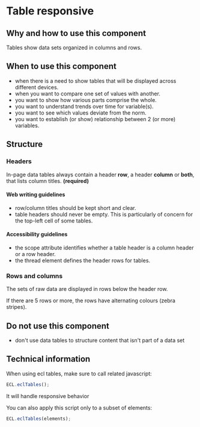 # Table responsive

## Why and how to use this component

Tables show data sets organized in columns and rows.

## When to use this component

* when there is a need to show tables that will be displayed across different
  devices.
* when you want to compare one set of values with another.
* you want to show how various parts comprise the whole.
* you want to understand trends over time for variable(s).
* you want to see which values deviate from the norm.
* you want to establish (or show) relationship between 2 (or more) variables.

## Structure

### Headers

In-page data tables always contain a header **row**, a header **column** or
**both**, that lists column titles. **(required)**

#### Web writing guidelines

* row/column titles should be kept short and clear.
* table headers should never be empty. This is particularly of concern for the
  top-left cell of some tables.

#### Accessibility guidelines

* the scope attribute identifies whether a table header is a column header or a
  row header.
* the thread element defines the header rows for tables.

### Rows and columns

The sets of raw data are displayed in rows below the header row.

If there are 5 rows or more, the rows have alternating colours (zebra stripes).

## Do not use this component

* don't use data tables to structure content that isn't part of a data set

## Technical information

When using ecl tables, make sure to call related javascript:

```javascript
ECL.eclTables();
```

It will handle responsive behavior

You can also apply this script only to a subset of elements:

```javascript
ECL.eclTables(elements);
```
